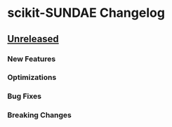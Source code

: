 # scikit-SUNDAE Changelog

## [Unreleased]()

### New Features

### Optimizations

### Bug Fixes

### Breaking Changes
